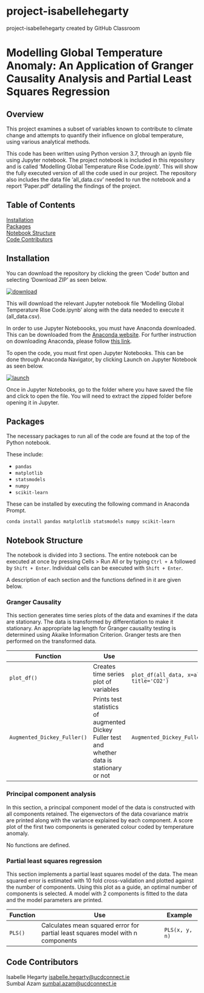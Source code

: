 # project-isabellehegarty
project-isabellehegarty created by GitHub Classroom

# Modelling Global Temperature Anomaly: An Application of Granger Causality Analysis and Partial Least Squares Regression


## Overview 
This project examines a subset of variables known to contribute to climate change and attempts to quantify their influence on global temperature, using various analytical methods. 

This code has been written using Python version 3.7, through an ipynb file using Jupyter notebook. The project notebook is included in this repository and is called ‘Modelling Global Temperature Rise Code.ipynb’. This will show the fully executed version of all the code used in our project. The repository also includes the data file ‘all_data.csv’ needed to run the notebook and a report ‘Paper.pdf’ detailing the findings of the project.


## Table of Contents
<a href="#installation">Installation</a>   
<a href="#packages">Packages</a>   
<a href="#notebook-structure">Notebook Structure</a>   
<a href="#code-contributors">Code Contributors</a>   



## Installation
You can download the repository by clicking the green ‘Code’ button and selecting ‘Download ZIP’ as seen below. 

<a href="https://ibb.co/K5hVKB4"><img src="https://i.ibb.co/Prj1DJX/download.png" alt="download" border="0"></a>

This will download the relevant Jupyter notebook file ‘Modelling Global Temperature Rise Code.ipynb’ along with the data needed to execute it (all_data.csv). 

In order to use Jupyter Noteboooks, you must have Anaconda downloaded. This can be downloaded from the <a href="https://www.anaconda.com/products/distribution">Anaconda website</a>. For further instruction on downloading Anaconda, please follow <a href="https://www.geeksforgeeks.org/how-to-install-anaconda-on-windows/">this link</a>. 

To open the code, you must first open Jupyter Notebooks. This can be done through Anaconda Navigator, by clicking Launch on Jupyter Notebook as seen below. 

<a href="https://ibb.co/f9GJ1yX"><img src="https://i.ibb.co/Qkj0bTJ/launch.png" alt="launch" border="0"></a>

Once in Jupyter Notebooks, go to the folder where you have saved the file and click to open the file. You will need to extract the zipped folder before opening it in Jupyter. 

## Packages

The necessary packages to run all of the code are found at the top of the Python notebook. 

These include:
- `pandas`
- `matplotlib`
- `statsmodels`
- `numpy`
- `scikit-learn`

These can be installed by executing the following command in Anaconda Prompt.

`conda install pandas matplotlib statsmodels numpy scikit-learn`

## Notebook Structure
The notebook is divided into 3 sections. The entire notebook can be executed at once by pressing Cells > Run All or by typing `Ctrl + A` followed by `Shift + Enter`. Individual cells can be executed with `Shift + Enter`.   

A description of each section and the functions defined in it are given below.

### Granger Causality
This section generates time series plots of the data and examines if the data are stationary. The data is transformed by differentiation to make it stationary.
An appropriate lag length for Granger causality testing is determined using Akaike Information Criterion. Granger tests are then performed on the transformed data.


<table>
<thead>
  <tr>
    <th>Function</th>
    <th>Use</th>
    <th>Example</th>
  </tr>
</thead>
<tbody>
  <tr>
    <td><code>plot_df()</code></td>
    <td>Creates time series plot of variables</td>
    <td><code>plot_df(all_data, x=all_data.index, y=all_data.co2, title='CO2')</code></td>
  </tr>
  <tr>
    <td><code>Augmented_Dickey_Fuller()</code></td>
    <td>Prints test statistics of augmented Dickey Fuller test and whether data is stationary or not</td>
    <td><code>Augmented_Dickey_Fuller(adfuller(all_data['avg_temp']))</code><br></td>
  </tr>
</tbody>
</table>
  
### Principal component analysis
In this section, a principal component model of the data is constructed with all components retained. The eigenvectors of the data covariance matrix are printed along with the variance explained by each component. A score plot of the first two components is generated colour coded by temperature anomaly. 

No functions are defined.

  
### Partial least squares regression
This section implements a partial least squares model of the data. The mean squared error is estimated with 10 fold cross-validation and plotted against the number of components. Using this plot as a guide, an optimal number of components is selected. A model with 2 components is fitted to the data and the model parameters are printed.

<table>
<thead>
  <tr>
    <th>Function</th>
    <th>Use</th>
    <th>Example</th>
  </tr>
</thead>
<tbody>
  <tr>
    <td><code>PLS()</code></td>
    <td>Calculates mean squared error for partial least squares model with n components</td>
    <td><code>PLS(x, y, n)</code></td>
  </tr>
</tbody>
</table>


## Code Contributors
Isabelle Hegarty isabelle.hegarty@ucdconnect.ie   
Sumbal Azam sumbal.azam@ucdconnect.ie
